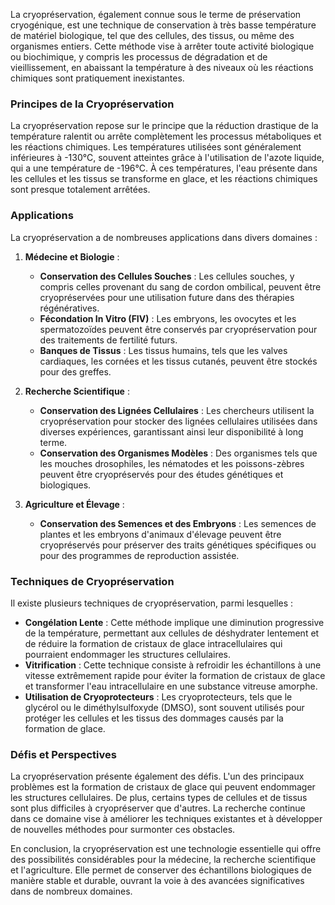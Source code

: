 La cryopréservation, également connue sous le terme de préservation cryogénique, est une technique de conservation à très basse température de matériel biologique, tel que des cellules, des tissus, ou même des organismes entiers. Cette méthode vise à arrêter toute activité biologique ou biochimique, y compris les processus de dégradation et de vieillissement, en abaissant la température à des niveaux où les réactions chimiques sont pratiquement inexistantes.

### Principes de la Cryopréservation

La cryopréservation repose sur le principe que la réduction drastique de la température ralentit ou arrête complètement les processus métaboliques et les réactions chimiques. Les températures utilisées sont généralement inférieures à -130°C, souvent atteintes grâce à l'utilisation de l'azote liquide, qui a une température de -196°C. À ces températures, l'eau présente dans les cellules et les tissus se transforme en glace, et les réactions chimiques sont presque totalement arrêtées.

### Applications

La cryopréservation a de nombreuses applications dans divers domaines :

1. **Médecine et Biologie** :
   - **Conservation des Cellules Souches** : Les cellules souches, y compris celles provenant du sang de cordon ombilical, peuvent être cryopréservées pour une utilisation future dans des thérapies régénératives.
   - **Fécondation In Vitro (FIV)** : Les embryons, les ovocytes et les spermatozoïdes peuvent être conservés par cryopréservation pour des traitements de fertilité futurs.
   - **Banques de Tissus** : Les tissus humains, tels que les valves cardiaques, les cornées et les tissus cutanés, peuvent être stockés pour des greffes.

2. **Recherche Scientifique** :
   - **Conservation des Lignées Cellulaires** : Les chercheurs utilisent la cryopréservation pour stocker des lignées cellulaires utilisées dans diverses expériences, garantissant ainsi leur disponibilité à long terme.
   - **Conservation des Organismes Modèles** : Des organismes tels que les mouches drosophiles, les nématodes et les poissons-zèbres peuvent être cryopréservés pour des études génétiques et biologiques.

3. **Agriculture et Élevage** :
   - **Conservation des Semences et des Embryons** : Les semences de plantes et les embryons d'animaux d'élevage peuvent être cryopréservés pour préserver des traits génétiques spécifiques ou pour des programmes de reproduction assistée.

### Techniques de Cryopréservation

Il existe plusieurs techniques de cryopréservation, parmi lesquelles :

- **Congélation Lente** : Cette méthode implique une diminution progressive de la température, permettant aux cellules de déshydrater lentement et de réduire la formation de cristaux de glace intracellulaires qui pourraient endommager les structures cellulaires.
- **Vitrification** : Cette technique consiste à refroidir les échantillons à une vitesse extrêmement rapide pour éviter la formation de cristaux de glace et transformer l'eau intracellulaire en une substance vitreuse amorphe.
- **Utilisation de Cryoprotecteurs** : Les cryoprotecteurs, tels que le glycérol ou le diméthylsulfoxyde (DMSO), sont souvent utilisés pour protéger les cellules et les tissus des dommages causés par la formation de glace.

### Défis et Perspectives

La cryopréservation présente également des défis. L'un des principaux problèmes est la formation de cristaux de glace qui peuvent endommager les structures cellulaires. De plus, certains types de cellules et de tissus sont plus difficiles à cryopréserver que d'autres. La recherche continue dans ce domaine vise à améliorer les techniques existantes et à développer de nouvelles méthodes pour surmonter ces obstacles.

En conclusion, la cryopréservation est une technologie essentielle qui offre des possibilités considérables pour la médecine, la recherche scientifique et l'agriculture. Elle permet de conserver des échantillons biologiques de manière stable et durable, ouvrant la voie à des avancées significatives dans de nombreux domaines.